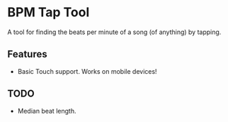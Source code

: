 # BPM Tap Tool

A tool for finding the beats per minute of a song (of anything) by tapping.

## Features

- Basic Touch support. Works on mobile devices!

## TODO
- Median beat length.
